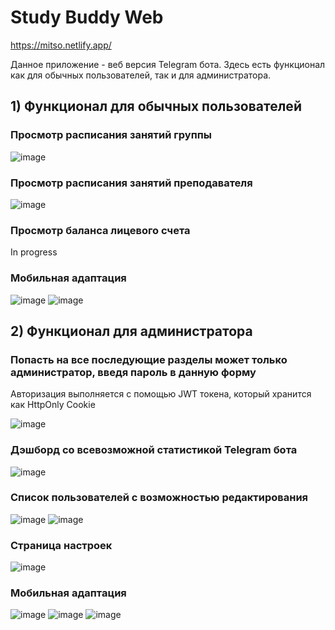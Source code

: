 # Study Buddy Web

https://mitso.netlify.app/

Данное приложение - веб версия Telegram бота. Здесь есть функционал как для обычных пользователей, так и для администратора.

## 1) Функционал для обычных пользователей

### Просмотр расписания занятий группы

![image](https://user-images.githubusercontent.com/48417874/155851018-8fc46f92-6494-4db9-8fa0-9d54aa674121.png)

### Просмотр расписания занятий преподавателя

![image](https://user-images.githubusercontent.com/48417874/155851040-d422ce65-c538-4eae-94dc-2fbc04a1f5ab.png)

### Просмотр баланса лицевого счета

In progress

### Мобильная адаптация

![image](https://user-images.githubusercontent.com/48417874/155851177-a9509aa9-79c5-48c7-b111-09231fd01b4b.png)
![image](https://user-images.githubusercontent.com/48417874/155851190-97a334b4-b2c2-4b3d-a4f9-8684d490e5d8.png)

## 2) Функционал для администратора

### Попасть на все последующие разделы может только администратор, введя пароль в данную форму

Авторизация выполняется с помощью JWT токена, который хранится как HttpOnly Cookie

![image](https://user-images.githubusercontent.com/48417874/144421929-4839de34-f405-40ca-9f59-9ea0c32280a5.png)

### Дэшборд со всевозможной статистикой Telegram бота

![image](https://user-images.githubusercontent.com/48417874/155851261-11eb0814-0b4e-4657-b68f-0202fa6f630a.png)

### Cписок пользователей c возможностью редактирования

![image](https://user-images.githubusercontent.com/48417874/155851529-3b5daaae-9205-4432-aee1-a01549734869.png)
![image](https://user-images.githubusercontent.com/48417874/144422829-385ba777-c407-4bd5-b24f-e77d59a321d1.png)

### Страница настроек

![image](https://user-images.githubusercontent.com/48417874/155851717-d4afc555-b4ba-4cab-af2c-f482a0fff2c4.png)

### Мобильная адаптация

![image](https://user-images.githubusercontent.com/48417874/155851606-dbc0e0d5-f1e6-4141-952d-e1489c748109.png)
![image](https://user-images.githubusercontent.com/48417874/155851626-de86376c-5377-483e-9954-b5e2c8ba380b.png)
![image](https://user-images.githubusercontent.com/48417874/155851637-ebefb533-9cbd-4919-8105-f32cd80b9f16.png)

